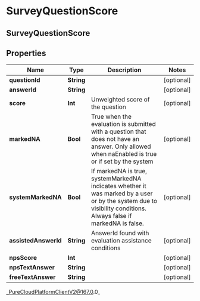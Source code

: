 # SurveyQuestionScore

## SurveyQuestionScore

## Properties

|Name | Type | Description | Notes|
|------------ | ------------- | ------------- | -------------|
| **questionId** | **String** |  | [optional] |
| **answerId** | **String** |  | [optional] |
| **score** | **Int** | Unweighted score of the question | [optional] |
| **markedNA** | **Bool** | True when the evaluation is submitted with a question that does not have an answer. Only allowed when naEnabled is true or if set by the system | [optional] |
| **systemMarkedNA** | **Bool** | If markedNA is true, systemMarkedNA indicates whether it was marked by a user or by the system due to visibility conditions. Always false if markedNA is false. | [optional] |
| **assistedAnswerId** | **String** | AnswerId found with evaluation assistance conditions | [optional] |
| **npsScore** | **Int** |  | [optional] |
| **npsTextAnswer** | **String** |  | [optional] |
| **freeTextAnswer** | **String** |  | [optional] |



_PureCloudPlatformClientV2@167.0.0_
